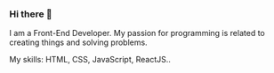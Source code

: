 ### Hi there 👋

I am a Front-End Developer. My passion for programming is related to creating things and solving problems.

My skills: HTML, CSS, JavaScript, ReactJS..
